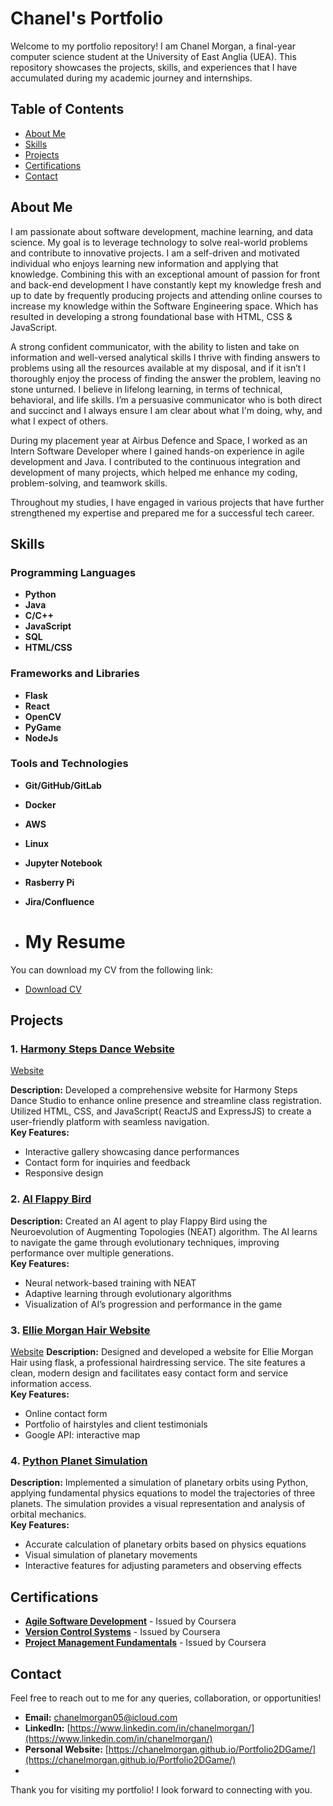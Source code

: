 # Chanel's Portfolio

Welcome to my portfolio repository! I am Chanel Morgan, a final-year computer science student at the University of East Anglia (UEA). This repository showcases the projects, skills, and experiences that I have accumulated during my academic journey and internships. 

## Table of Contents

- [About Me](#about-me)
- [Skills](#skills)
- [Projects](#projects)
- [Certifications](#certifications)
- [Contact](#contact)

## About Me

I am passionate about software development, machine learning, and data science. My goal is to leverage technology to solve real-world problems and contribute to innovative projects. 
I am a self-driven and motivated individual who enjoys learning new information and applying that knowledge. Combining this with an exceptional amount of passion for front and back-end development I have constantly kept my knowledge fresh and up to date by frequently producing projects and attending online courses to increase my knowledge within the Software Engineering space. Which has resulted in developing a strong foundational base with HTML, CSS & JavaScript. 

A strong confident communicator, with the ability to listen and take on information and well-versed analytical skills I thrive with finding answers to problems using all the resources available at my disposal, and if it isn’t I thoroughly enjoy the process of finding the answer the problem, leaving no stone unturned. I believe in lifelong learning, in terms of technical, behavioral, and life skills. I’m a persuasive communicator who is both direct and succinct and I always ensure I am clear about what I'm doing, why, and what I expect of others.


During my placement year at Airbus Defence and Space, I worked as an Intern Software Developer where I gained hands-on experience in agile development and Java. I contributed to the continuous integration and development of many projects, which helped me enhance my coding, problem-solving, and teamwork skills.

Throughout my studies, I have engaged in various projects that have further strengthened my expertise and prepared me for a successful tech career.

## Skills

### Programming Languages
- **Python**
- **Java**
- **C/C++**
- **JavaScript**
- **SQL**
- **HTML/CSS**

### Frameworks and Libraries
- **Flask**
- **React**
- **OpenCV**
- **PyGame**
- **NodeJs**

### Tools and Technologies
- **Git/GitHub/GitLab**
- **Docker**
- **AWS**
- **Linux**
- **Jupyter Notebook**
- **Rasberry Pi**
- **Jira/Confluence**

- # My Resume

You can download my CV from the following link:

- [Download CV](https://github.com/Chanelmorgan/CV/blob/main/Chanel%20Morgan.pdf)

## Projects

### 1. [Harmony Steps Dance Website](https://github.com/Chanelmorgan/HarmonyStepsWebsite)
[Website](https://harmonystepsdance.co.uk)

**Description:** Developed a comprehensive website for Harmony Steps Dance Studio to enhance online presence and streamline class registration. Utilized HTML, CSS, and JavaScript( ReactJS and ExpressJS) to create a user-friendly platform with seamless navigation.  
**Key Features:**
- Interactive gallery showcasing dance performances
- Contact form for inquiries and feedback
-  Responsive design 

### 2. [AI Flappy Bird](https://github.com/Chanelmorgan/FlappyBird/tree/AI_flappyBird)
**Description:** Created an AI agent to play Flappy Bird using the Neuroevolution of Augmenting Topologies (NEAT) algorithm. The AI learns to navigate the game through evolutionary techniques, improving performance over multiple generations.  
**Key Features:**
- Neural network-based training with NEAT
- Adaptive learning through evolutionary algorithms
- Visualization of AI’s progression and performance in the game

### 3. [Ellie Morgan Hair Website ](https://github.com/Chanelmorgan/EllieMorganHair)
[Website](https://elliemorganhair.co.uk)
**Description:** Designed and developed a website for Ellie Morgan Hair using flask, a professional hairdressing service. The site features a clean, modern design and facilitates easy contact form and service information access.  
**Key Features:**
- Online contact form 
- Portfolio of hairstyles and client testimonials
- Google API: interactive map

### 4. [Python Planet Simulation](https://github.com/Chanelmorgan/PlanetSimulation)
**Description:** Implemented a simulation of planetary orbits using Python, applying fundamental physics equations to model the trajectories of three planets. The simulation provides a visual representation and analysis of orbital mechanics.  
**Key Features:**
- Accurate calculation of planetary orbits based on physics equations
- Visual simulation of planetary movements
- Interactive features for adjusting parameters and observing effects



## Certifications

- **[Agile Software Development](https://drive.google.com/file/d/1U0IcdDyJw0mNphO0i1UObgKt7mINkCAB/view?usp=sharing)** - Issued by Coursera
- **[Version Control Systems](https://drive.google.com/file/d/1tIZVqWKAAAjo641y9_4g3Ucmu7BfEmRE/view?usp=drive_link)** - Issued by Coursera
- **[Project Management Fundamentals](https://drive.google.com/file/d/1pdEolT5qOK-FEmT9wVXJ2iE7sXiPEO4U/view?usp=drive_link)** - Issued by Coursera

## Contact

Feel free to reach out to me for any queries, collaboration, or opportunities!

- **Email:** [chanelmorgan05@icloud.com](mailto:chanelmorgan05@icloud.com)
- **LinkedIn:** [https://www.linkedin.com/in/chanelmorgan/](https://www.linkedin.com/in/chanelmorgan/)
- **Personal Website:** [https://chanelmorgan.github.io/Portfolio2DGame/](https://chanelmorgan.github.io/Portfolio2DGame/)
- 
Thank you for visiting my portfolio! I look forward to connecting with you.
